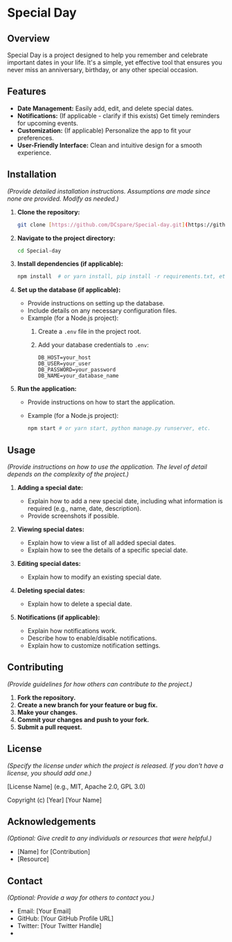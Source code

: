 # Special Day

## Overview

Special Day is a project designed to help you remember and celebrate important dates in your life. It's a simple, yet effective tool that ensures you never miss an anniversary, birthday, or any other special occasion.

## Features

* **Date Management:** Easily add, edit, and delete special dates.
* **Notifications:** (If applicable - clarify if this exists) Get timely reminders for upcoming events.
* **Customization:** (If applicable) Personalize the app to fit your preferences.
* **User-Friendly Interface:** Clean and intuitive design for a smooth experience.

## Installation

*(Provide detailed installation instructions.  Assumptions are made since none are provided.  Modify as needed.)*

1.  **Clone the repository:**

    ```bash
    git clone [https://github.com/DCspare/Special-day.git](https://github.com/DCspare/Special-day.git)
    ```

2.  **Navigate to the project directory:**

    ```bash
    cd Special-day
    ```

3.  **Install dependencies (if applicable):**

    ```bash
    npm install  # or yarn install, pip install -r requirements.txt, etc.
    ```

4.  **Set up the database (if applicable):**

    * Provide instructions on setting up the database.
    * Include details on any necessary configuration files.
    * Example (for a Node.js project):
        1.  Create a `.env` file in the project root.
        2.  Add your database credentials to `.env`:

            ```
            DB_HOST=your_host
            DB_USER=your_user
            DB_PASSWORD=your_password
            DB_NAME=your_database_name
            ```

5.  **Run the application:**

    * Provide instructions on how to start the application.
    * Example (for a Node.js project):

        ```bash
        npm start # or yarn start, python manage.py runserver, etc.
        ```

## Usage

*(Provide instructions on how to use the application.  The level of detail depends on the complexity of the project.)*

1.  **Adding a special date:**
    * Explain how to add a new special date, including what information is required (e.g., name, date, description).
    * Provide screenshots if possible.

2.  **Viewing special dates:**
    * Explain how to view a list of all added special dates.
     * Explain how to see the details of a specific special date.

3.  **Editing special dates:**
    * Explain how to modify an existing special date.

4.  **Deleting special dates:**
    * Explain how to delete a special date.

5.  **Notifications (if applicable):**
    * Explain how notifications work.
    * Describe how to enable/disable notifications.
    * Explain how to customize notification settings.

## Contributing

*(Provide guidelines for how others can contribute to the project.)*

1.  **Fork the repository.**
2.  **Create a new branch for your feature or bug fix.**
3.  **Make your changes.**
4.  **Commit your changes and push to your fork.**
5.  **Submit a pull request.**

## License

*(Specify the license under which the project is released.  If you don't have a license, you should add one.)*

[License Name]  (e.g., MIT, Apache 2.0, GPL 3.0)

Copyright (c) \[Year] \[Your Name]

## Acknowledgements

*(Optional:  Give credit to any individuals or resources that were helpful.)*

* \[Name] for \[Contribution]
* \[Resource]

## Contact

*(Optional:  Provide a way for others to contact you.)*

* Email: \[Your Email]
* GitHub: \[Your GitHub Profile URL]
* Twitter: \[Your Twitter Handle]
* 
